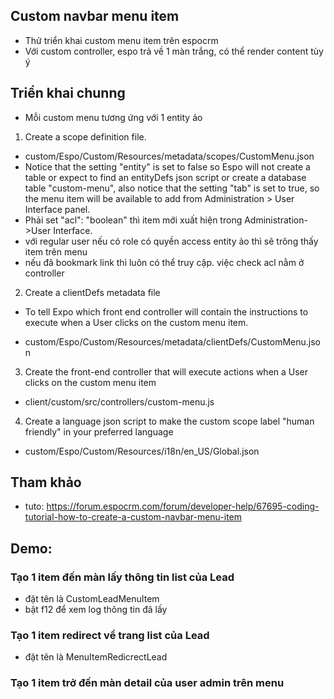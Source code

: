 ## Custom navbar menu item

- Thử triển khai custom menu item trên espocrm
- Với custom controller, espo trả về 1 màn trắng, có thể render content tùy ý

## Triển khai chunng
- Mỗi custom menu tương ứng với 1 entity ảo
1. Create a scope definition file.

- custom/Espo/Custom/Resources/metadata/scopes/CustomMenu.json
- Notice that the setting "entity" is set to false so Espo will not create a table or expect to find an entityDefs json script or create a database table "custom-menu", also notice that the setting "tab" is set to true, so the menu item will be available to add from Administration > User Interface panel.
- Phải set "acl": "boolean" thì item mới xuất hiện trong Administration->User Interface.
- với regular user nếu có role có quyền access entity ảo thì sẽ trông thấy item trên menu
- nếu đã bookmark link thì luôn có thể truy cập. việc check acl nằm ở controller

2. Create a clientDefs metadata file

- To tell Expo which front end controller will contain the instructions to execute when a User clicks on the custom menu item.

- custom/Espo/Custom/Resources/metadata/clientDefs/CustomMenu.json

3. Create the front-end controller that will execute actions when a User clicks on the custom menu item

- client/custom/src/controllers/custom-menu.js

4. Create a language json script to make the custom scope label "human friendly" in your preferred language

- custom/Espo/Custom/Resources/i18n/en_US/Global.json

## Tham khảo
- tuto: https://forum.espocrm.com/forum/developer-help/67695-coding-tutorial-how-to-create-a-custom-navbar-menu-item
    
## Demo:
### Tạo 1 item đến màn lấy thông tin list của Lead
- đặt tên là CustomLeadMenuItem  
- bật f12 để xem log thông tin đã lấy  
### Tạo 1 item redirect về trang list của Lead
- đặt tên là MenuItemRedicrectLead 
### Tạo 1 item trở đến màn detail của user admin trên menu    
    